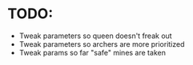 # TODO:
- Tweak parameters so queen doesn't freak out
- Tweak parameters so archers are more prioritized
- Tweak params so far "safe" mines are taken